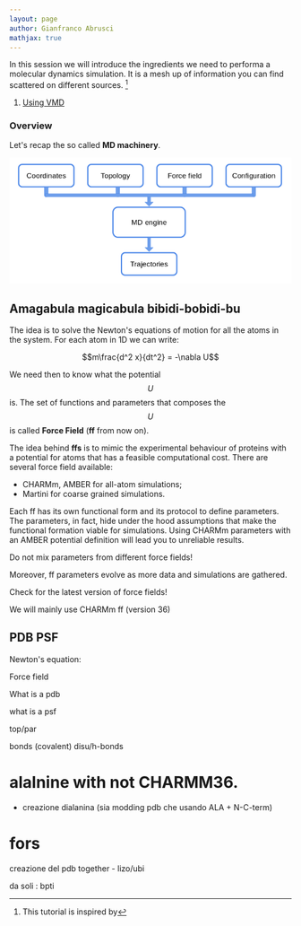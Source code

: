 ```yaml
---
layout: page
author: Gianfranco Abrusci
mathjax: true
---
```

<script src="https://cdnjs.cloudflare.com/ajax/libs/mathjax/2.7.0/MathJax.js?config=TeX-AMS-MML_HTMLorMML" type="text/javascript"></script>


In this session we will introduce the ingredients we need to performa a molecular dynamics simulation.
It is a mesh up of information you can find scattered on different sources. [^1]

[^1]: This tutorial is inspired by
1.  [Using VMD](https://www.ks.uiuc.edu/Training/Tutorials/vmd/vmd-tutorial.pdf)

### Overview
Let's recap the so called **MD machinery**.

<IMG class="displayed" src="../../img/tut1/md_machinery.png" alt="">


## Amagabula magicabula bibidi-bobidi-bu
The idea is to solve the Newton's equations of motion for all the atoms in the
system. For each atom in 1D we can write:

$$m\frac{d^2 x}{dt^2} = -\nabla U$$

We need then to know what the potential $$U$$ is. The set of functions and parameters
that composes the $$U$$ is called **Force Field** (**ff** from now on).

The idea behind **ffs** is to mimic the experimental behaviour of proteins with a
potential for atoms that has a
feasible computational cost.
There are several force field available:
- CHARMm, AMBER for all-atom simulations;
- Martini for coarse grained simulations.

Each ff has its own functional form and its protocol to define parameters. The parameters, in fact, hide under the hood assumptions that make the functional formation viable for simulations. Using CHARMm parameters with an AMBER potential
definition will lead you to unreliable results.

<p class="prompt prompt-attention">Do not mix parameters from different force
fields!<p>

Moreover, ff parameters evolve as more data and simulations are gathered.

<p class="prompt prompt-attention">Check for the latest version of force fields!</p>
We will mainly use CHARMm ff (version 36)


## PDB PSF

Newton's equation:

Force field

What is a pdb

what is a psf

top/par

bonds (covalent) disu/h-bonds

# alalnine with not CHARMM36.
- creazione dialanina (sia modding pdb che usando ALA + N-C-term)



# fors
creazione del pdb together - lizo/ubi

da soli : bpti
